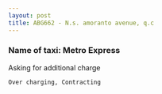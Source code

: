 ```yaml
---
layout: post
title: ABG662 - N.s. amoranto avenue, q.c
---
```


### Name of taxi: Metro Express

Asking for additional charge

```Over charging, Contracting```
